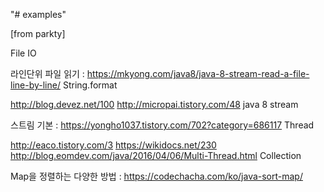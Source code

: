 "# examples" 


[from parkty]

File IO

라인단위 파일 읽기 : https://mkyong.com/java8/java-8-stream-read-a-file-line-by-line/
String.format

http://blog.devez.net/100
http://micropai.tistory.com/48
java 8 stream

스트림 기본 : https://yongho1037.tistory.com/702?category=686117
Thread

http://eaco.tistory.com/3
https://wikidocs.net/230
http://blog.eomdev.com/java/2016/04/06/Multi-Thread.html
Collection

Map을 정렬하는 다양한 방법 : https://codechacha.com/ko/java-sort-map/
